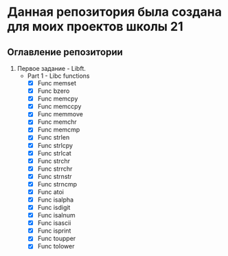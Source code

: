 # Данная репозитория была создана для моих проектов школы 21


## Оглавление репозитории

1. Первое задание - Libft.
	- Part 1 - Libc functions
		-	[x]	Func memset  
		-	[x]	Func bzero
		-	[x]	Func memcpy  
		-	[x]	Func memccpy
		-	[x]	Func memmove 
		-	[x]	Func memchr
		-	[x]	Func memcmp 
		-	[x]	Func strlen 
		-	[x]	Func strlcpy 
		-	[x]	Func strlcat 
		-	[x]	Func strchr
		-	[x]	Func strrchr 
		-	[x]	Func strnstr 
		-	[x]	Func strncmp 
		-	[x]	Func atoi
		-	[x]	Func isalpha 
		-	[x]	Func isdigit 
		-	[x]	Func isalnum 
		-	[x]	Func isascii 
		-	[x]	Func isprint 
		-	[x]	Func toupper 
		-	[x]	Func tolower
